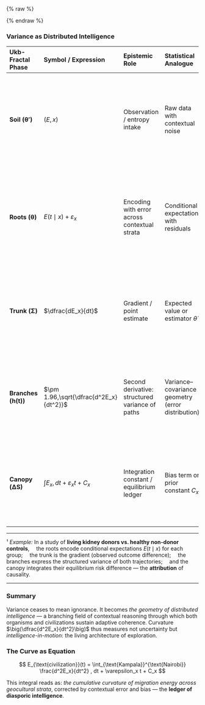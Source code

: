 {% raw %}
<!-- Drop this anywhere in your README.md or page HTML -->
<script>
  window.MathJax = {
    tex: {
      inlineMath: [['$', '$'], ['\\(', '\\)']],
      displayMath: [['$$','$$'], ['\\[','\\]']],
      processEscapes: true
    },
    options: {
      skipHtmlTags: ['script','noscript','style','textarea','pre','code']
    }
  };
</script>
<script id="MathJax-script" async
  src="https://cdn.jsdelivr.net/npm/mathjax@3/es5/tex-mml-chtml.js">
</script>
{% endraw %}


### Variance as Distributed Intelligence

| **Ukb-Fractal Phase** | **Symbol / Expression**                | **Epistemic Role**                              | **Statistical Analogue**                          | **Interpretation / Legacy**                                                                      | **Geocultural Resonance**                                                                                  |
| :-------------------- | :------------------------------------- | :---------------------------------------------- | :------------------------------------------------ | :----------------------------------------------------------------------------------------------- | :--------------------------------------------------------------------------------------------------------- |
| **Soil (θ′)**         | $(E, x)$                               | Observation / entropy intake                    | Raw data with contextual noise                    | The clinical or civic sensorium — experience entering the system                                 | **Kampala** — primal sensorium; earth-rich, communal, and immediate — perception unfiltered, entropy alive @Rx |
| **Roots (θ)**         | $E(t \mid x) + \varepsilon_x$          | Encoding with error across contextual strata    | Conditional expectation with residuals            | Stratified path dependencies — biological, social, temporal, institutional contexts¹             | **Baltimore** — deep social encoding @JH; layered racial, economic, and historical variance forming identity   |
| **Trunk (Σ)**         | $\dfrac{dE_x}{dt}$                     | Gradient / point estimate                       | Expected value or estimator $\hat{\theta}$        | Coherent intention or intervention — the system’s direction of learning                          | **Centreville** — measured growth; suburban equilibrium, mid-scale control point of gradient @Ukb             |
| **Branches (h(t))**   | $\pm 1.96,\sqrt{\dfrac{d^2E_x}{dt^2}}$ | Second derivative: structured variance of paths | Variance–covariance geometry (error distribution) | Distributed intelligence — curvature of exploration; alternative trajectories as reasoning field | **Staten Island** — eccentric curvature; outlier intelligence within the metropolis, variance incarnate @95CI   |
| **Canopy (ΔS)**       | $\int E_x,dt + \varepsilon_x t + C_x$  | Integration constant / equilibrium ledger       | Bias term or prior constant $C_x$                 | Institutional or ethical baseline — what persists after adaptation                               | **[Nairobi](https://ukb-dt.github.io/eac/)** — integrative canopy; synthesis of roots and sky, regional equilibrium and renewal @PAR            |

---

¹ *Example:* In a study of **living kidney donors vs. healthy non-donor controls**,
 the roots encode conditional expectations $E(t \mid x)$ for each group;
 the trunk is the gradient (observed outcome difference);
 the branches express the structured variance of both trajectories;
 and the canopy integrates their equilibrium risk difference — the **attribution** of causality.

---

### Summary

Variance ceases to mean ignorance. It becomes *the geometry of distributed intelligence* — a branching field of contextual reasoning through which both organisms and civilizations sustain adaptive coherence.
Curvature $\big(\dfrac{d^2E_x}{dt^2}\big)$ thus measures not uncertainty but *intelligence-in-motion*:
the living architecture of exploration.

### The Curve as Equation

$$
E_{\text{civilization}}(t) = \int_{\text{Kampala}}^{\text{Nairobi}} \frac{d^2E_x}{dt^2} , dt + \varepsilon_x t + C_x
$$

This integral reads as: *the cumulative curvature of migration energy across geocultural strata*, corrected by contextual error and bias — the **ledger of diasporic intelligence**.
